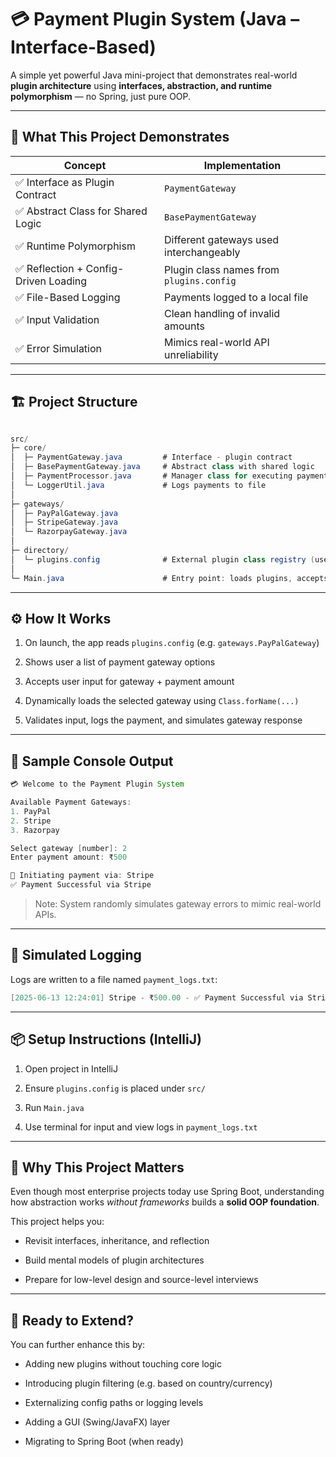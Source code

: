 # 💳 Payment Plugin System (Java – Interface-Based)

A simple yet powerful Java mini-project that demonstrates real-world **plugin architecture** using **interfaces, abstraction, and runtime polymorphism** — no Spring, just pure OOP.

---

## 🚀 What This Project Demonstrates

| Concept                              | Implementation                           |
| ------------------------------------ | ---------------------------------------- |
| ✅ Interface as Plugin Contract       | `PaymentGateway`                         |
| ✅ Abstract Class for Shared Logic    | `BasePaymentGateway`                     |
| ✅ Runtime Polymorphism               | Different gateways used interchangeably  |
| ✅ Reflection + Config-Driven Loading | Plugin class names from `plugins.config` |
| ✅ File-Based Logging                 | Payments logged to a local file          |
| ✅ Input Validation                   | Clean handling of invalid amounts        |
| ✅ Error Simulation                   | Mimics real-world API unreliability      |

---

## 🏗️ Project Structure

```java

src/
├─ core/
│  ├─ PaymentGateway.java         # Interface - plugin contract
│  ├─ BasePaymentGateway.java     # Abstract class with shared logic
│  ├─ PaymentProcessor.java       # Manager class for executing payments
│  └─ LoggerUtil.java             # Logs payments to file
│
├─ gateways/
│  ├─ PayPalGateway.java
│  ├─ StripeGateway.java
│  └─ RazorpayGateway.java
│
├─ directory/
│  └─ plugins.config              # External plugin class registry (used at runtime)
│
└─ Main.java                      # Entry point: loads plugins, accepts user input

```

---

## ⚙️ How It Works

1. On launch, the app reads `plugins.config` (e.g. `gateways.PayPalGateway`)

2. Shows user a list of payment gateway options

3. Accepts user input for gateway + payment amount

4. Dynamically loads the selected gateway using `Class.forName(...)`

5. Validates input, logs the payment, and simulates gateway response

---

## 📝 Sample Console Output

```java
💳 Welcome to the Payment Plugin System

Available Payment Gateways:
1. PayPal
2. Stripe
3. Razorpay

Select gateway [number]: 2
Enter payment amount: ₹500

🔄 Initiating payment via: Stripe
✅ Payment Successful via Stripe

```

> Note: System randomly simulates gateway errors to mimic real-world APIs.

---

## 🧪 Simulated Logging

Logs are written to a file named `payment_logs.txt`:

```java
[2025-06-13 12:24:01] Stripe - ₹500.00 - ✅ Payment Successful via Stripe
```

---

## 📦 Setup Instructions (IntelliJ)

1. Open project in IntelliJ

2. Ensure `plugins.config` is placed under `src/`

3. Run `Main.java`

4. Use terminal for input and view logs in `payment_logs.txt`

---

## 🎯 Why This Project Matters

Even though most enterprise projects today use Spring Boot, understanding how abstraction works *without frameworks* builds a **solid OOP foundation**.

This project helps you:

- Revisit interfaces, inheritance, and reflection

- Build mental models of plugin architectures

- Prepare for low-level design and source-level interviews

---

## 🏁 Ready to Extend?

You can further enhance this by:

- Adding new plugins without touching core logic

- Introducing plugin filtering (e.g. based on country/currency)

- Externalizing config paths or logging levels

- Adding a GUI (Swing/JavaFX) layer

- Migrating to Spring Boot (when ready)
